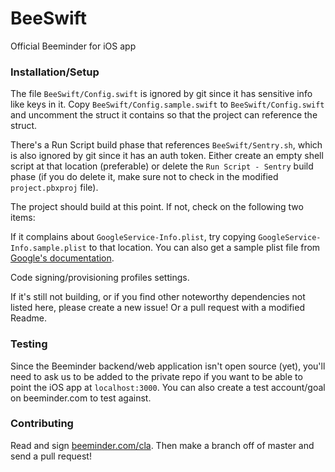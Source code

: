 # BeeSwift
Official Beeminder for iOS app

### Installation/Setup
The file `BeeSwift/Config.swift` is ignored by git since it has sensitive info like keys in it. Copy `BeeSwift/Config.sample.swift` to `BeeSwift/Config.swift` and uncomment the struct it contains so that the project can reference the struct.

There's a Run Script build phase that references `BeeSwift/Sentry.sh`, which is also ignored by git since it has an auth token. Either create an empty shell script at that location (preferable) or delete the `Run Script - Sentry` build phase (if you do delete it, make sure not to check in the modified `project.pbxproj` file).

The project should build at this point. If not, check on the following two items:

If it complains about `GoogleService-Info.plist`, try copying `GoogleService-Info.sample.plist` to that location. You can also get a sample plist file from [Google's documentation](https://developers.google.com/identity/sign-in/ios/start-integrating).

Code signing/provisioning profiles settings.

If it's still not building, or if you find other noteworthy dependencies not listed here, please create a new issue! Or a pull request with a modified Readme.

### Testing

Since the Beeminder backend/web application isn't open source (yet), you'll need to ask us to be added to the private repo if you want to be able to point the iOS app at `localhost:3000`. You can also create a test account/goal on beeminder.com to test against.

### Contributing

Read and sign [beeminder.com/cla](beeminder.com/cla). Then make a branch off of master and send a pull request!
